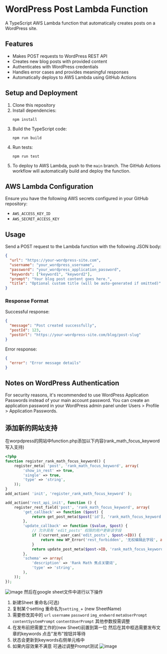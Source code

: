# WordPress Post Lambda Function

A TypeScript AWS Lambda function that automatically creates posts on a WordPress site.

## Features

- Makes POST requests to WordPress REST API
- Creates new blog posts with provided content
- Authenticates with WordPress credentials
- Handles error cases and provides meaningful responses
- Automatically deploys to AWS Lambda using GitHub Actions

## Setup and Deployment

1. Clone this repository
2. Install dependencies:
   ```
   npm install
   ```
3. Build the TypeScript code:
   ```
   npm run build
   ```
4. Run tests:
   ```
   npm run test
   ```
5. To deploy to AWS Lambda, push to the `main` branch. The GitHub Actions workflow will automatically build and deploy the function.

## AWS Lambda Configuration

Ensure you have the following AWS secrets configured in your GitHub repository:

- `AWS_ACCESS_KEY_ID`
- `AWS_SECRET_ACCESS_KEY`

## Usage

Send a POST request to the Lambda function with the following JSON body:

```json
{
  "url": "https://your-wordpress-site.com",
  "username": "your_wordpress_username",
  "password": "your_wordpress_application_password",
  "keywords": ["keyword1", "keyword2"],
  "prompt": "Your blog post content goes here.",
  "title": "Optional custom title (will be auto-generated if omitted)"
}
```

### Response Format

Successful response:

```json
{
  "message": "Post created successfully",
  "postId": 123,
  "postUrl": "https://your-wordpress-site.com/blog/post-slug"
}
```

Error response:

```json
{
  "error": "Error message details"
}
```

## Notes on WordPress Authentication

For security reasons, it's recommended to use WordPress Application Passwords instead of your main account password. You can create an application password in your WordPress admin panel under Users > Profile > Application Passwords.


## 添加新的网站支持
在worpdpress的网站中function.php添加以下内容(rank_math_focus_keyword写入支持)
```PHP
<?php
function register_rank_math_focus_keyword() {
    register_meta( 'post', 'rank_math_focus_keyword', array(
        'show_in_rest' => true,
        'single' => true,
        'type' => 'string',
    ));
}
add_action( 'init', 'register_rank_math_focus_keyword' );

add_action('rest_api_init', function () {
    register_rest_field('post', 'rank_math_focus_keyword', array(
        'get_callback' => function ($post) {
            return get_post_meta($post['id'], 'rank_math_focus_keyword', true);
        },
        'update_callback' => function ($value, $post) {
            // 允许具有 'edit_posts' 权限的用户更新该字段
            if (!current_user_can('edit_posts', $post->ID)) {
                return new WP_Error('rest_forbidden', '无权编辑此字段', array('status' => 403));
            }
            return update_post_meta($post->ID, 'rank_math_focus_keyword', $value);
        },
        'schema' => array(
            'description' => 'Rank Math 焦点关键词',
            'type' => 'string',
        ),
    ));
});
```
![image](https://github.com/user-attachments/assets/d884975f-6f05-47ee-af3a-42ff5693eee4)
然后在google sheet文件中进行以下操作
1. 新建Sheet 重命名(可选)
2. 复制某个setting 重命名为`setting_`+ (new SheetName)
3. 需要修改其中的 `url` `username` `password` `img_endword` `metaUserPrompt` `contentSystemPrompt` `contentUserPrompt` 其他参数按需调整
4. 在发布前把需要工作的(new Sheet)前置到第一位 然后在其中框选需要发布文章的keywords 点击"发布"按钮并等待
5. 状态会更新到keywords右侧单元格中
6. 如果内容效果不满意 可通过调整Prompt测试
![image](https://github.com/user-attachments/assets/3784341b-d5f6-4e15-84bc-d5a120f4e63f)
